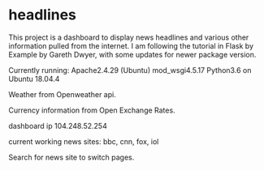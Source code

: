 # headlines

This project is a dashboard to display news headlines and various other information pulled from the internet. I am following the tutorial in Flask by Example by Gareth Dwyer, with some updates for newer package version.

Currently running: Apache2.4.29 (Ubuntu) mod_wsgi4.5.17 Python3.6 on Ubuntu 18.04.4

Weather from Openweather api.

Currency information from Open Exchange Rates.

dashboard ip 104.248.52.254

current working news sites: bbc, cnn, fox, iol

Search for news site to switch pages.
